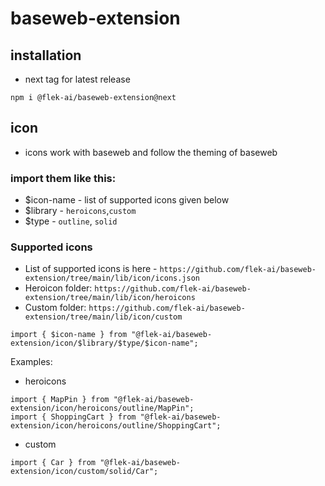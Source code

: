 # baseweb-extension

## installation
- next tag for latest release
```
npm i @flek-ai/baseweb-extension@next
```

## icon
- icons work with baseweb and follow the theming of baseweb
### import them like this:
- $icon-name - list of supported icons given below
- $library - `heroicons`,`custom`
- $type - `outline`, `solid`

### Supported icons
- List of supported icons is here - `https://github.com/flek-ai/baseweb-extension/tree/main/lib/icon/icons.json`
- Heroicon folder: `https://github.com/flek-ai/baseweb-extension/tree/main/lib/icon/heroicons`
- Custom folder: `https://github.com/flek-ai/baseweb-extension/tree/main/lib/icon/custom`
```
import { $icon-name } from "@flek-ai/baseweb-extension/icon/$library/$type/$icon-name";  
```
Examples:
- heroicons
```
import { MapPin } from "@flek-ai/baseweb-extension/icon/heroicons/outline/MapPin";
import { ShoppingCart } from "@flek-ai/baseweb-extension/icon/heroicons/outline/ShoppingCart";
```
- custom
```
import { Car } from "@flek-ai/baseweb-extension/icon/custom/solid/Car";
```



